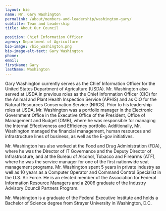 ```yaml
---
layout: bio
name: Mr. Gary Washington
permalink: /about/members-and-leadership/washington-gary/
subtitle: Team and Leadership
title: About Our Council

position: Chief Information Officer
agency: Department of Agriculture
bio-image: /bio_washington.png
bio-image-alt-text: Gary Washington
phone:
email:
firstName: Gary
lastName: Washington
---
```

Gary Washington currently serves as the Chief Information Officer for the United States Department of Agriculture (USDA). Mr. Washington also served at USDA in previous roles as the Chief Information Officer (CIO) for the Animal and Plant Health Inspection Service (APHIS) and as CIO for the Natural Resources Conservation Service (NRCS). Prior to his leadership roles at USDA, Mr. Washington was a portfolio manager in the Electronic Government Office in the Executive Office of the President, Office of Management and Budget (OMB), where he was responsible for managing the Internal Effectiveness and Efficiency portfolio. Additionally, Mr. Washington managed the financial management, human resources and infrastructure lines of business, as well as the E-gov initiatives.

Mr. Washington has also worked at the Food and Drug Administration (FDA), where he was the Director of IT Governance and the Deputy Director of Infrastructure, and at the Bureau of Alcohol, Tobacco and Firearms (ATF), where he was the service manager for one of the first nationwide seat management programs. Mr. Washington spent 5 years in private industry as well as 10 years as a Computer Operator and Command Control Specialist in the U.S. Air Force. He is an elected member of the Association for Federal Information Resource Managers and a 2006 graduate of the Industry Advisory Council Partners Program.

Mr. Washington is a graduate of the Federal Executive Institute and holds a Bachelor of Science degree from Strayer University in Washington, D.C.
